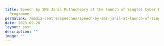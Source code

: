 ```yaml
---
title: Speech by SMS Janil Puthucheary at the launch of Singtel Cyber Elevate
  Programme
permalink: /media-centre/speeches/speech-by-sms-janil-at-launch-of-singtel-cyber-elevate-programme/
date: 2023-09-20
layout: post
description: ""
image: ""
---
```

